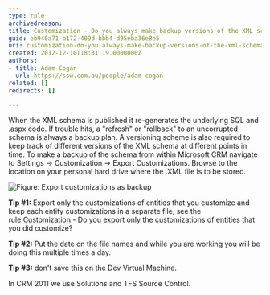 ```yaml
---
type: rule
archivedreason: 
title: Customization - Do you always make backup versions of the XML schema? (CRM 4 only)
guid: eb940a71-b172-409d-bbb4-d95eba36e8e5
uri: customization-do-you-always-make-backup-versions-of-the-xml-schema-crm-4-only
created: 2012-12-10T18:31:19.0000000Z
authors:
- title: Adam Cogan
  url: https://ssw.com.au/people/adam-cogan
related: []
redirects: []

---
```


When the XML schema is published it re-generates the underlying SQL and .aspx code. If trouble hits, a "refresh" or "rollback" to an uncorrupted schema is always a backup plan. A versioning scheme is also required to keep track of different versions of the XML schema at different points in time. To make a backup of the schema from within Microsoft CRM navigate to Settings -&gt; Customization -&gt; Export Customizations. Browse to the location on your personal hard drive where the .XML file is to be stored.

<!--endintro-->

![Figure: Export customizations as backup](CRM\_CustomizationPane.jpg)  

**Tip #1:** Export only the customizations of entities that you customize and keep each entity customizations in a separate file, see the rule:[Customization](/Pages/Only-export-the-customizations-and-related-ones-that-you-have-made.aspx) - Do you export only the customizations of entities that you did customize?

**Tip #2:** Put the date on the file names and while you are working you will be doing this multiple times a day.

**Tip #3:** don't save this on the Dev Virtual Machine.

In CRM 2011 we use Solutions and TFS Source Control.
